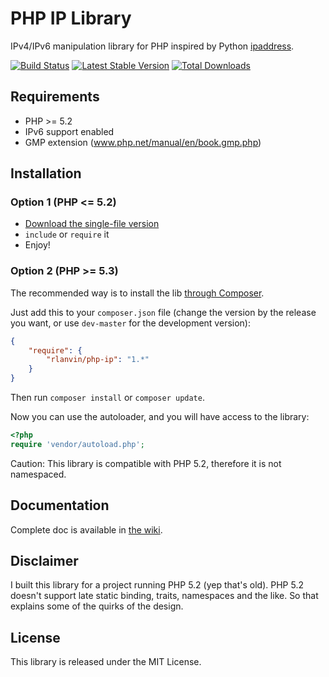 # PHP IP Library

IPv4/IPv6 manipulation library for PHP inspired by Python [ipaddress](https://docs.python.org/dev/library/ipaddress.html).

[![Build Status](https://travis-ci.org/rlanvin/php-ip.svg?branch=master)](https://travis-ci.org/rlanvin/php-ip)
[![Latest Stable Version](https://poser.pugx.org/rlanvin/php-ip/v/stable)](https://packagist.org/packages/rlanvin/php-ip)
[![Total Downloads](https://poser.pugx.org/rlanvin/php-ip/downloads)](https://packagist.org/packages/rlanvin/php-ip)

## Requirements

- PHP >= 5.2
- IPv6 support enabled
- GMP extension (www.php.net/manual/en/book.gmp.php)

## Installation

### Option 1 (PHP <= 5.2)

- [Download the single-file version](https://raw.githubusercontent.com/rlanvin/php-ip/master/ip.lib.php)
- `include` or `require` it
- Enjoy!

### Option 2 (PHP >= 5.3)

The recommended way is to install the lib [through Composer](http://getcomposer.org/).

Just add this to your `composer.json` file (change the version by the release you want, or use `dev-master` for the development version):

```JSON
{
    "require": {
        "rlanvin/php-ip": "1.*"
    }
}
```

Then run `composer install` or `composer update`.

Now you can use the autoloader, and you will have access to the library:

```php
<?php
require 'vendor/autoload.php';
```

Caution: This library is compatible with PHP 5.2, therefore it is not namespaced.

## Documentation

Complete doc is available in [the wiki](https://github.com/rlanvin/php-ip/wiki).

## Disclaimer

I built this library for a project running PHP 5.2 (yep that's old). PHP 5.2 doesn't support late static binding, traits, namespaces and the like. So that explains some of the quirks of the design.

## License

This library is released under the MIT License.
